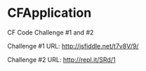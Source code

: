 CFApplication
=============

CF Code Challenge #1 and #2

Challenge #1 URL: http://jsfiddle.net/t7v8V/9/

Challenge #2 URL: http://repl.it/SRd/1
